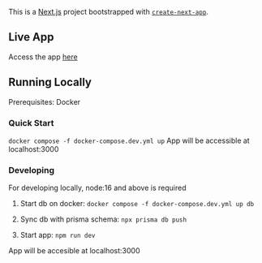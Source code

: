 This is a [Next.js](https://nextjs.org/) project bootstrapped with [`create-next-app`](https://github.com/vercel/next.js/tree/canary/packages/create-next-app).

## Live App

Access the app [here](https://we-are-the-champions-five.vercel.app/)

## Running Locally

Prerequisites: Docker

### Quick Start

`docker compose -f docker-compose.dev.yml up`
App will be accessible at localhost:3000

### Developing

For developing locally, node:16 and above is required

1. Start db on docker: `docker compose -f docker-compose.dev.yml up db`

2. Sync db with prisma schema: `npx prisma db push`

3. Start app: `npm run dev`

App will be accesible at localhost:3000
